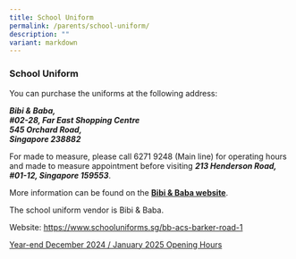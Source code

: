 ```yaml
---
title: School Uniform
permalink: /parents/school-uniform/
description: ""
variant: markdown
---
```

### **School Uniform**
You can purchase the uniforms at the following address:

**_Bibi &amp; Baba,<br>
#02-28, Far East Shopping Centre<br>
545 Orchard Road,<br>
Singapore 238882_**

For made to measure, please call 6271 9248 (Main line) for operating hours and made to measure appointment before visiting&nbsp;**_213 Henderson Road, #01-12, Singapore 159553_**.

More information can be found on the&nbsp;**[Bibi &amp; Baba website](http://bibibaba.com/)**.

The school uniform vendor is Bibi &amp; Baba.

Website: https://www.schooluniforms.sg/bb-acs-barker-road-1

[Year-end December 2024 / January 2025 Opening Hours](/files/BibiBaba_Year_End_Sales_Opening_Hours.pdf)